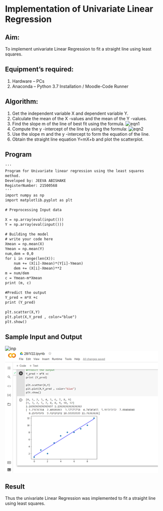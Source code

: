 # Implementation of Univariate Linear Regression
## Aim:
To implement univariate Linear Regression to fit a straight line using least squares.
## Equipment’s required:
1.	Hardware – PCs
2.	Anaconda – Python 3.7 Installation / Moodle-Code Runner
## Algorithm:
1.	Get the independent variable X and dependent variable Y.
2.	Calculate the mean of the X -values and the mean of the Y -values.
3.	Find the slope m of the line of best fit using the formula.
 ![eqn1](./eq1.jpg)
4.	Compute the y -intercept of the line by using the formula:
![eqn2](./eq2.jpg)  
5.	Use the slope m and the y -intercept to form the equation of the line.
6.	Obtain the straight line equation Y=mX+b and plot the scatterplot.
## Program
```
''' 
Program for Univariate linear regression using the least squares method.
Developed by: JEEVA ABISHAKE
RegisterNumber: 21500568
'''
import numpy as np
import matplotlib.pyplot as plt 

# Preprocessing Input data

X = np.array(eval(input()))
Y = np.array(eval(input()))

# Building the model
# write your code here
Xmean = np.mean(X)
Ymean = np.mean(Y)
num,dem = 0,0
for i in range(len(X)):
    num += (X[i]-Xmean)*(Y[i]-Ymean)
    dem += (X[i]-Xmean)**2
m = num/dem
c = Ymean-m*Xmean
print (m, c)

#Predict the output
Y_pred = m*X +c
print (Y_pred)

plt.scatter(X,Y)
plt.plot(X,Y_pred , color="blue")
plt.show()
```
## Sample Input and Output
![inp](./input.jpg)
![output](outl.png)
## Result
Thus the univariate Linear Regression was implemented to fit a straight line using least squares.
